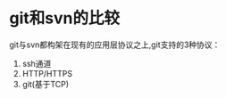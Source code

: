 git和svn的比较
======================================

git与svn都构架在现有的应用层协议之上,git支持的3种协议：

1. ssh通道
2. HTTP/HTTPS
3. git(基于TCP)
